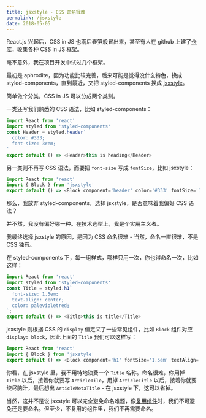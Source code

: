 ```yaml
---
title: jsxstyle - CSS 命名很难
permalink: /jsxstyle
date: 2018-05-05
---
```


React.js 兴起后，CSS in JS 也雨后春笋般冒出来，甚至有人在 github 上建了[仓库](https://github.com/MicheleBertoli/css-in-js)，收集各种 CSS in JS 框架。

毫不意外，我在项目开发中试过几个框架。

最初是 aphrodite，因为功能比较完善，后来可能是觉得没什么特色，换成 styled-components，直到最近，又把 styled-components 换成 [jsxstyle](https://github.com/smyte/jsxstyle)。

简单做个分类，CSS in JS 可以分成两个类别。

一类还写我们熟悉的 CSS 语法，比如 styled-components：

```js
import React from 'react'
import styled from 'styled-components'
const Header = styled.header`
  color: #333;
  font-size: 3rem;
`
export default () => <Header>this is heading</Header>
```

另一类则不再写 CSS 语法，而要把 `font-size` 写成 `fontSize`，比如 jsxstyle：

```js
import React from 'react'
import { Block } from 'jsxstyle'
export default () => <Block component='header' color='#333' fontSize='3rem'>this is heading</Block>
```

那么，我放弃 styled-components，选择 jsxstyle，是否意味着我偏好 CSS 语法？

并不然，我没有偏好哪一种。在技术选型上，我是个实用主义者。

我最终选择 jsxstyle 的原因，是因为 CSS 命名很难 - 当然，命名一直很难，不是 CSS 独有。

在 styled-components 下，每一组样式，哪样只用一次，你也得命名一次，比如这样：

```js
import React from 'react'
import styled from 'styled-components'
const Title = styled.h1`
  font-size: 1.5em;
  text-align: center;
  color: palevioletred;
`;
export default () => <Title>this is title</Title>
```
jsxstyle 则根据 CSS 的 `display` 值定义了一些常见组件，比如 `Block` 组件对应 `display: block`，因此上面的 `Title` 我们可以这样写：

```js
import React from 'react'
import { Block } from 'jsxstyle'
export default () => <Block component='h1' fontSize='1.5em' textAlign='center' color='palevioletred'>this is title</Block>
```
你看，在 jsxstyle 里，我不用特地浪费一个 `Title` 名称。命名很难，你用掉 `Title` 以后，接着你就要写 `ArticleTile`，用掉 `ArticleTitle` 以后，接着你就要绞尽脑汁，最后想出 `ArticleMetaTitle` - 在 jsxstyle 下，这可以省掉。

当然，这并不是说 jsxstyle 可以完全避免命名难题，像[复用组件](https://github.com/smyte/jsxstyle/issues/113)时，我们不可避免还是要命名。但至少，不复用的组件里，我们不再需要命名。